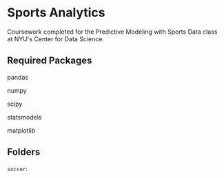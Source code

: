 # Sports Analytics
Coursework completed for the Predictive Modeling with Sports Data class at NYU's Center for Data Science.

## Required Packages
pandas

numpy

scipy

statsmodels

matplotlib

## Folders
`soccer`: 
